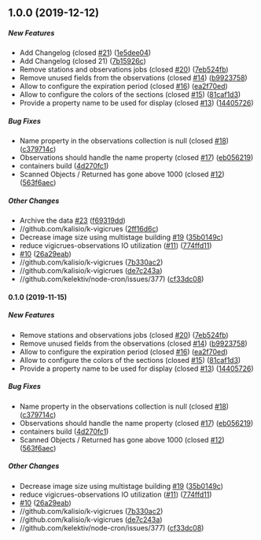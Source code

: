 ## 1.0.0 (2019-12-12)

##### New Features

*  Add Changelog (closed [#21](https://github.com/kalisio/k-vigicrues/pull/21)) ([1e5dee04](https://github.com/kalisio/k-vigicrues/commit/1e5dee042f0cc653c357232b668d9bc7c81adce8))
*  Add Changelog (closed 21) ([7b15926c](https://github.com/kalisio/k-vigicrues/commit/7b15926c2ee0840c9da416b7b33c8e5584e23af1))
*  Remove stations and observations jobs (closed [#20](https://github.com/kalisio/k-vigicrues/pull/20)) ([7eb524fb](https://github.com/kalisio/k-vigicrues/commit/7eb524fb9f441a15f86c46305595094d770a6cf9))
*  Remove unused fields from the observations (closed [#14](https://github.com/kalisio/k-vigicrues/pull/14)) ([b9923758](https://github.com/kalisio/k-vigicrues/commit/b9923758d664a3ffb1557c255217cf2ddf2df572))
*  Allow to configure the expiration period (closed [#16](https://github.com/kalisio/k-vigicrues/pull/16)) ([ea2f70ed](https://github.com/kalisio/k-vigicrues/commit/ea2f70ed5050b1f5a7a3a198e2eaa72493040885))
*  Allow to configure the colors of the sections (closed [#15](https://github.com/kalisio/k-vigicrues/pull/15)) ([81caf1d3](https://github.com/kalisio/k-vigicrues/commit/81caf1d38ac54ff8150d5a62e69f8d848be81feb))
*  Provide a property name to be used for display (closed [#13](https://github.com/kalisio/k-vigicrues/pull/13)) ([14405726](https://github.com/kalisio/k-vigicrues/commit/1440572658fc7d7eb7b5d3c643e87c5986e483a8))

##### Bug Fixes

*  Name property in the observations collection is null (closed [#18](https://github.com/kalisio/k-vigicrues/pull/18)) ([c379714c](https://github.com/kalisio/k-vigicrues/commit/c379714c7a1cfe408e23019cbb18f4cb09f5bf64))
*  Observations should handle the name property (closed [#17](https://github.com/kalisio/k-vigicrues/pull/17)) ([eb056219](https://github.com/kalisio/k-vigicrues/commit/eb056219e5e94853eb1cb97254ea87011fe6050d))
*  containers build ([4d270fc1](https://github.com/kalisio/k-vigicrues/commit/4d270fc1d8756b203667d7a964fe3c9db29782f8))
*  Scanned Objects / Returned has gone above 1000 (closed [#12](https://github.com/kalisio/k-vigicrues/pull/12)) ([563f6aec](https://github.com/kalisio/k-vigicrues/commit/563f6aecca6a42ea6645ee90073b15e36f6078d1))

##### Other Changes

*  Archive the data [#23](https://github.com/kalisio/k-vigicrues/pull/23) ([f69319dd](https://github.com/kalisio/k-vigicrues/commit/f69319dd458b168d83be1205d848340162db2179))
* //github.com/kalisio/k-vigicrues ([2ff16d6c](https://github.com/kalisio/k-vigicrues/commit/2ff16d6c4256e79ff02cbe04ddf7469b6e5ffc50))
*  Decrease image size using multistage building [#19](https://github.com/kalisio/k-vigicrues/pull/19) ([35b0149c](https://github.com/kalisio/k-vigicrues/commit/35b0149c3c32c8c09223519cb00d08a5446a57ca))
*  reduce vigicrues-observations IO utilization ([#11](https://github.com/kalisio/k-vigicrues/pull/11)) ([774ffd11](https://github.com/kalisio/k-vigicrues/commit/774ffd1175b4474f38e1ebfc1dc267d97a06d9b6))
*  [#10](https://github.com/kalisio/k-vigicrues/pull/10) ([26a29eab](https://github.com/kalisio/k-vigicrues/commit/26a29eabfd3c0be5b1b753e4478a30ab05e2be0e))
* //github.com/kalisio/k-vigicrues ([7b330ac2](https://github.com/kalisio/k-vigicrues/commit/7b330ac2eea1e5804e12f381a9c07da0f71f99f1))
* //github.com/kalisio/k-vigicrues ([de7c243a](https://github.com/kalisio/k-vigicrues/commit/de7c243ab7ae8ac5da044d88c6a44630acbbb6c2))
* //github.com/kelektiv/node-cron/issues/377) ([cf33dc08](https://github.com/kalisio/k-vigicrues/commit/cf33dc08b05d3b6a8b192bee47bcb151ae1a773f))

#### 0.1.0 (2019-11-15)

##### New Features

*  Remove stations and observations jobs (closed [#20](https://github.com/kalisio/k-vigicrues/pull/20)) ([7eb524fb](https://github.com/kalisio/k-vigicrues/commit/7eb524fb9f441a15f86c46305595094d770a6cf9))
*  Remove unused fields from the observations (closed [#14](https://github.com/kalisio/k-vigicrues/pull/14)) ([b9923758](https://github.com/kalisio/k-vigicrues/commit/b9923758d664a3ffb1557c255217cf2ddf2df572))
*  Allow to configure the expiration period (closed [#16](https://github.com/kalisio/k-vigicrues/pull/16)) ([ea2f70ed](https://github.com/kalisio/k-vigicrues/commit/ea2f70ed5050b1f5a7a3a198e2eaa72493040885))
*  Allow to configure the colors of the sections (closed [#15](https://github.com/kalisio/k-vigicrues/pull/15)) ([81caf1d3](https://github.com/kalisio/k-vigicrues/commit/81caf1d38ac54ff8150d5a62e69f8d848be81feb))
*  Provide a property name to be used for display (closed [#13](https://github.com/kalisio/k-vigicrues/pull/13)) ([14405726](https://github.com/kalisio/k-vigicrues/commit/1440572658fc7d7eb7b5d3c643e87c5986e483a8))

##### Bug Fixes

*  Name property in the observations collection is null (closed [#18](https://github.com/kalisio/k-vigicrues/pull/18)) ([c379714c](https://github.com/kalisio/k-vigicrues/commit/c379714c7a1cfe408e23019cbb18f4cb09f5bf64))
*  Observations should handle the name property (closed [#17](https://github.com/kalisio/k-vigicrues/pull/17)) ([eb056219](https://github.com/kalisio/k-vigicrues/commit/eb056219e5e94853eb1cb97254ea87011fe6050d))
*  containers build ([4d270fc1](https://github.com/kalisio/k-vigicrues/commit/4d270fc1d8756b203667d7a964fe3c9db29782f8))
*  Scanned Objects / Returned has gone above 1000 (closed [#12](https://github.com/kalisio/k-vigicrues/pull/12)) ([563f6aec](https://github.com/kalisio/k-vigicrues/commit/563f6aecca6a42ea6645ee90073b15e36f6078d1))

##### Other Changes

*  Decrease image size using multistage building [#19](https://github.com/kalisio/k-vigicrues/pull/19) ([35b0149c](https://github.com/kalisio/k-vigicrues/commit/35b0149c3c32c8c09223519cb00d08a5446a57ca))
*  reduce vigicrues-observations IO utilization ([#11](https://github.com/kalisio/k-vigicrues/pull/11)) ([774ffd11](https://github.com/kalisio/k-vigicrues/commit/774ffd1175b4474f38e1ebfc1dc267d97a06d9b6))
*  [#10](https://github.com/kalisio/k-vigicrues/pull/10) ([26a29eab](https://github.com/kalisio/k-vigicrues/commit/26a29eabfd3c0be5b1b753e4478a30ab05e2be0e))
* //github.com/kalisio/k-vigicrues ([7b330ac2](https://github.com/kalisio/k-vigicrues/commit/7b330ac2eea1e5804e12f381a9c07da0f71f99f1))
* //github.com/kalisio/k-vigicrues ([de7c243a](https://github.com/kalisio/k-vigicrues/commit/de7c243ab7ae8ac5da044d88c6a44630acbbb6c2))
* //github.com/kelektiv/node-cron/issues/377) ([cf33dc08](https://github.com/kalisio/k-vigicrues/commit/cf33dc08b05d3b6a8b192bee47bcb151ae1a773f))




